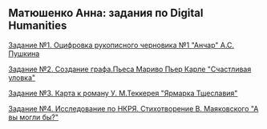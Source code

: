## Матюшенко Анна: задания по Digital Humanities
[Задание №1. Оцифровка рукописного черновика №1 "Анчар" А.С. Пушкина](https://github.com/AnnaMatyushenko/-/blob/master/Schastlivaya%20ulovka.pdf)

[Задание №2. Создание графа.Пьеса Мариво Пьер Карле "Счастливая уловка"](https://github.com/AnnaMatyushenko/-/blob/master/Schastlivaya%20ulovka.pdf)

[Задание №3. Карта к роману У. М.Теккерея "Ярмарка Тщеславия"](https://github.com/AnnaMatyushenko/-/blob/master/Ярмарка%20Тщеславия.geojson)

[Задание №4. Исследование по НКРЯ. Стихотворение В. Маяковского "А вы могли бы?"](https://github.com/AnnaMatyushenko/-/blob/master/Корпусное%20исследование.md)
